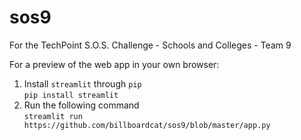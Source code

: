# sos9
For the TechPoint S.O.S. Challenge - Schools and Colleges - Team 9

For a preview of the web app in your own browser:
1. Install `streamlit` through `pip`  
`pip install streamlit`  
2. Run the following command  
`streamlit run https://github.com/billboardcat/sos9/blob/master/app.py`